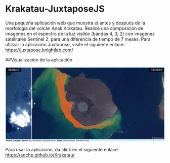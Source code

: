 # Krakatau-JuxtaposeJS
Una pequeña aplicación web que muestra el antes y después de la morfología del volcán Anak Krakatau. Realicé una composición de imagenes en el espectro de la luz visible (bandas 4, 3, 2) con imagenes satélitales Sentinel 2, para una diferencia de tiempo de 7 meses. Para utilizar la aplicación Juxtapose, visite el siguiente enlace: https://juxtapose.knightlab.com/

##Visualización de la aplicación

![](krakatau.gif)

Para usar la aplicación, da click en el siguiente enlace: https://adchp.github.io/Krakatau/
